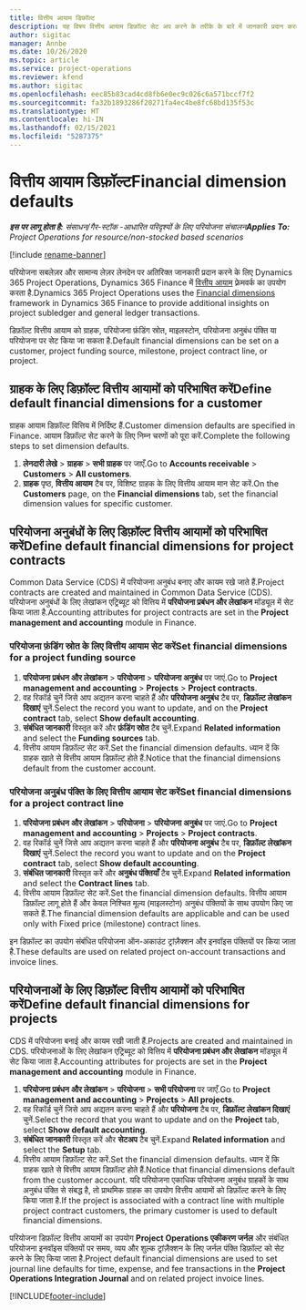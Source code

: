 ```yaml
---
title: वित्तीय आयाम डिफ़ॉल्ट
description: यह विषय वित्तीय आयाम डिफ़ॉल्ट सेट अप करने के तरीके के बारे में जानकारी प्रदान करता है.
author: sigitac
manager: Annbe
ms.date: 10/26/2020
ms.topic: article
ms.service: project-operations
ms.reviewer: kfend
ms.author: sigitac
ms.openlocfilehash: eec85b83cad4cd8fb6e0ec9c026c6a571bccf7f2
ms.sourcegitcommit: fa32b1893286f20271fa4ec4be8fc68bd135f53c
ms.translationtype: HT
ms.contentlocale: hi-IN
ms.lasthandoff: 02/15/2021
ms.locfileid: "5287375"
---
```

# <a name="financial-dimension-defaults"></a><span data-ttu-id="4e7b7-103">वित्तीय आयाम डिफ़ॉल्ट</span><span class="sxs-lookup"><span data-stu-id="4e7b7-103">Financial dimension defaults</span></span>

<span data-ttu-id="4e7b7-104">_**इस पर लागू होता है:** संसाधन/गैर-स्टॉक -आधारित परिदृश्यों के लिए परियोजना संचालन_</span><span class="sxs-lookup"><span data-stu-id="4e7b7-104">_**Applies To:** Project Operations for resource/non-stocked based scenarios_</span></span>

[!include [rename-banner](~/includes/cc-data-platform-banner.md)]

<span data-ttu-id="4e7b7-105">परियोजना सबलेज़र और सामान्य लेज़र लेनदेन पर अतिरिक्त जानकारी प्रदान करने के लिए Dynamics 365 Project Operations, Dynamics 365 Finance में [वित्तीय आयाम](https://docs.microsoft.com/dynamics365/finance/general-ledger/financial-dimensions) फ़्रेमवर्क का उपयोग करता है.</span><span class="sxs-lookup"><span data-stu-id="4e7b7-105">Dynamics 365 Project Operations uses the [Financial dimensions](https://docs.microsoft.com/dynamics365/finance/general-ledger/financial-dimensions) framework in Dynamics 365 Finance to provide additional insights on project subledger and general ledger transactions.</span></span>

<span data-ttu-id="4e7b7-106">डिफ़ॉल्ट वित्तीय आयाम को ग्राहक, परियोजना फ़ंडिंग स्रोत, माइलस्टोन, परियोजना अनुबंध पंक्ति या परियोजना पर सेट किया जा सकता है.</span><span class="sxs-lookup"><span data-stu-id="4e7b7-106">Default financial dimensions can be set on a customer, project funding source, milestone, project contract line, or project.</span></span>

## <a name="define-default-financial-dimensions-for-a-customer"></a><span data-ttu-id="4e7b7-107">ग्राहक के लिए डिफ़ॉल्ट वित्तीय आयामों को परिभाषित करें</span><span class="sxs-lookup"><span data-stu-id="4e7b7-107">Define default financial dimensions for a customer</span></span>

<span data-ttu-id="4e7b7-108">ग्राहक आयाम डिफ़ॉल्ट वित्तिय में निर्दिष्ट हैं.</span><span class="sxs-lookup"><span data-stu-id="4e7b7-108">Customer dimension defaults are specified in Finance.</span></span> <span data-ttu-id="4e7b7-109">आयाम डिफ़ॉल्ट सेट करने के लिए निम्न चरणों को पूरा करें.</span><span class="sxs-lookup"><span data-stu-id="4e7b7-109">Complete the following steps to set dimension defaults.</span></span>

1. <span data-ttu-id="4e7b7-110">**लेनदारी लेखे** > **ग्राहक** > **सभी ग्राहक** पर जाएँ.</span><span class="sxs-lookup"><span data-stu-id="4e7b7-110">Go to **Accounts receivable** > **Customers** > **All customers**.</span></span>
2. <span data-ttu-id="4e7b7-111">**ग्राहक** पृष्ठ, **वित्तीय आयाम** टैब पर, विशिष्ट ग्राहक के लिए वित्तीय आयाम मान सेट करें.</span><span class="sxs-lookup"><span data-stu-id="4e7b7-111">On the **Customers** page, on the **Financial dimensions** tab, set the financial dimension values for specific customer.</span></span>

## <a name="define-default-financial-dimensions-for-project-contracts"></a><span data-ttu-id="4e7b7-112">परियोजना अनुबंधों के लिए डिफ़ॉल्ट वित्तीय आयामों को परिभाषित करें</span><span class="sxs-lookup"><span data-stu-id="4e7b7-112">Define default financial dimensions for project contracts</span></span>

<span data-ttu-id="4e7b7-113">Common Data Service (CDS) में परियोजना अनुबंध बनाए और कायम रखे जाते हैं.</span><span class="sxs-lookup"><span data-stu-id="4e7b7-113">Project contracts are created and maintained in Common Data Service (CDS).</span></span> <span data-ttu-id="4e7b7-114">परियोजना अनुबंधों के लिए लेखांकन एट्रिब्यूट को वित्तिय में **परियोजना प्रबंधन और लेखांकन** मॉड्यूल में सेट किया जाता है.</span><span class="sxs-lookup"><span data-stu-id="4e7b7-114">Accounting attributes for project contracts are set in the **Project management and accounting** module in Finance.</span></span>

### <a name="set-financial-dimensions-for-a-project-funding-source"></a><span data-ttu-id="4e7b7-115">परियोजना फ़ंडिंग स्रोत के लिए वित्तीय आयाम सेट करें</span><span class="sxs-lookup"><span data-stu-id="4e7b7-115">Set financial dimensions for a project funding source</span></span>

1. <span data-ttu-id="4e7b7-116">**परियोजना प्रबंधन और लेखांकन** > **परियोजना** > **परियोजना अनुबंध** पर जाएं.</span><span class="sxs-lookup"><span data-stu-id="4e7b7-116">Go to **Project management and accounting** > **Projects** > **Project contracts**.</span></span>
2. <span data-ttu-id="4e7b7-117">वह रिकॉर्ड चुनें जिसे आप अद्यतन करना चाहते हैं और **परियोजना अनुबंध** टैब पर, **डिफ़ॉल्ट लेखांकन दिखाएं** चुनें.</span><span class="sxs-lookup"><span data-stu-id="4e7b7-117">Select the record you want to update, and on the **Project contract** tab, select **Show default accounting**.</span></span>
3. <span data-ttu-id="4e7b7-118">**संबंधित जानकारी** विस्तृत करें और **फ़ंडिंग स्रोत** टैब चुनें.</span><span class="sxs-lookup"><span data-stu-id="4e7b7-118">Expand **Related information** and select the **Funding sources** tab.</span></span>
4. <span data-ttu-id="4e7b7-119">वित्तीय आयाम डिफ़ॉल्ट सेट करें.</span><span class="sxs-lookup"><span data-stu-id="4e7b7-119">Set the financial dimension defaults.</span></span> <span data-ttu-id="4e7b7-120">ध्यान दें कि ग्राहक खाते से वित्तीय आयाम डिफ़ॉल्ट होते हैं.</span><span class="sxs-lookup"><span data-stu-id="4e7b7-120">Notice that the financial dimensions default from the customer account.</span></span>

### <a name="set-financial-dimensions-for-a-project-contract-line"></a><span data-ttu-id="4e7b7-121">परियोजना अनुबंध पंक्ति के लिए वित्तीय आयाम सेट करें</span><span class="sxs-lookup"><span data-stu-id="4e7b7-121">Set financial dimensions for a project contract line</span></span>

1. <span data-ttu-id="4e7b7-122">**परियोजना प्रबंधन और लेखांकन** > **परियोजना** > **परियोजना अनुबंध** पर जाएं.</span><span class="sxs-lookup"><span data-stu-id="4e7b7-122">Go to **Project management and accounting** > **Projects** > **Project contracts**.</span></span>
2. <span data-ttu-id="4e7b7-123">वह रिकॉर्ड चुनें जिसे आप अद्यतन करना चाहते हैं और **परियोजना अनुबंध** टैब पर, **डिफ़ॉल्ट लेखांकन दिखाएं** चुनें.</span><span class="sxs-lookup"><span data-stu-id="4e7b7-123">Select the record you want to update and on the **Project contract** tab, select **Show default accounting**.</span></span>
3. <span data-ttu-id="4e7b7-124">**संबंधित जानकारी** विस्तृत करें और **अनुबंध पंक्तियाँ** टैब चुनें.</span><span class="sxs-lookup"><span data-stu-id="4e7b7-124">Expand **Related information** and select the **Contract lines** tab.</span></span>
4. <span data-ttu-id="4e7b7-125">वित्तीय आयाम डिफ़ॉल्ट सेट करें.</span><span class="sxs-lookup"><span data-stu-id="4e7b7-125">Set the financial dimension defaults.</span></span> <span data-ttu-id="4e7b7-126">वित्तीय आयाम डिफ़ॉल्ट लागू होते हैं और केवल निश्चित मूल्य (माइलस्टोन) अनुबंध पंक्तियों के साथ उपयोग किए जा सकते हैं.</span><span class="sxs-lookup"><span data-stu-id="4e7b7-126">The financial dimension defaults are applicable and can be used only with Fixed price (milestone) contract lines.</span></span>

<span data-ttu-id="4e7b7-127">इन डिफ़ॉल्ट का उपयोग संबंधित परियोजना ऑन-अकाउंट ट्रांज़ैक्शन और इनवॉइस पंक्तियों पर किया जाता है.</span><span class="sxs-lookup"><span data-stu-id="4e7b7-127">These defaults are used on related project on-account transactions and invoice lines.</span></span>

## <a name="define-default-financial-dimensions-for-projects"></a><span data-ttu-id="4e7b7-128">परियोजनाओं के लिए डिफ़ॉल्ट वित्तीय आयामों को परिभाषित करें</span><span class="sxs-lookup"><span data-stu-id="4e7b7-128">Define default financial dimensions for projects</span></span>

<span data-ttu-id="4e7b7-129">CDS में परियोजना बनाई और कायम रखी जाती हैं.</span><span class="sxs-lookup"><span data-stu-id="4e7b7-129">Projects are created and maintained in CDS.</span></span> <span data-ttu-id="4e7b7-130">परियोजनाओं के लिए लेखांकन एट्रिब्यूट को वित्तिय में **परियोजना प्रबंधन और लेखांकन** मॉड्यूल में सेट किया जाता है.</span><span class="sxs-lookup"><span data-stu-id="4e7b7-130">Accounting attributes for projects are set in the **Project management and accounting** module in Finance.</span></span>

1. <span data-ttu-id="4e7b7-131">**परियोजना प्रबंधन और लेखांकन** > **परियोजना** > **सभी परियोजना** पर जाएँ.</span><span class="sxs-lookup"><span data-stu-id="4e7b7-131">Go to **Project management and accounting** > **Projects** > **All projects**.</span></span>
2. <span data-ttu-id="4e7b7-132">वह रिकॉर्ड चुनें जिसे आप अद्यतन करना चाहते हैं और **परियोजना** टैब पर, **डिफ़ॉल्ट लेखांकन दिखाएं** चुनें.</span><span class="sxs-lookup"><span data-stu-id="4e7b7-132">Select the record that you want to update and on the **Project** tab, select **Show default accounting**.</span></span>
3. <span data-ttu-id="4e7b7-133">**संबंधित जानकारी** विस्तृत करें और **सेटअप** टैब चुनें.</span><span class="sxs-lookup"><span data-stu-id="4e7b7-133">Expand **Related information** and select the **Setup** tab.</span></span>
4. <span data-ttu-id="4e7b7-134">वित्तीय आयाम डिफ़ॉल्ट सेट करें.</span><span class="sxs-lookup"><span data-stu-id="4e7b7-134">Set the financial dimension defaults.</span></span> <span data-ttu-id="4e7b7-135">ध्यान दें कि ग्राहक खाते से वित्तीय आयाम डिफ़ॉल्ट होते हैं.</span><span class="sxs-lookup"><span data-stu-id="4e7b7-135">Notice that financial dimensions default from the customer account.</span></span> <span data-ttu-id="4e7b7-136">यदि परियोजना एकाधिक परियोजना अनुबंध ग्राहकों के साथ अनुबंध पंक्ति से संबद्ध है, तो प्राथमिक ग्राहक का उपयोग वित्तीय आयामों को डिफ़ॉल्ट करने के लिए किया जाता है.</span><span class="sxs-lookup"><span data-stu-id="4e7b7-136">If the project is associated with a contract line with multiple project contract customers, the primary customer is used to default financial dimensions.</span></span>

<span data-ttu-id="4e7b7-137">परियोजना डिफ़ॉल्ट वित्तीय आयामों का उपयोग **Project Operations एकीकरण जर्नल** और संबंधित परियोजना इनवॉइस पंक्तियों पर समय, व्यय और शुल्क ट्रांज़ैक्शन के लिए जर्नल पंक्ति डिफ़ॉल्ट को सेट करने के लिए किया जाता है.</span><span class="sxs-lookup"><span data-stu-id="4e7b7-137">Project default financial dimensions are used to set journal line defaults for time, expense, and fee transactions in the **Project Operations Integration Journal** and on related project invoice lines.</span></span>


[!INCLUDE[footer-include](../includes/footer-banner.md)]